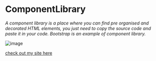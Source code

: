 # ComponentLibrary
*A component library is a place where you can find pre organised and decorated HTML elements, you just need to copy the source code and paste it in your code.* 
*Bootstrap is an example of component library.*

![image](https://user-images.githubusercontent.com/55906931/129467186-a7c088e6-a486-43c3-b6e8-a3a8a56ce20a.png)


[check out my site here](https://eledesign.netlify.app/)
